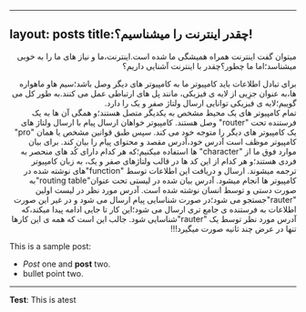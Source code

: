 
---
layout: posts
title:چقدر اینترنت را میشناسیم؟!
---

<div dir="rtl">   
میتوان گفت اینترنت همراه همیشگی ما شده است.اینترنت،ما و نیاز های ما را به  خوبی میشناسد؛اما ما چطور؟چقدر با اینترنت آشنایی داریم؟

برای تبادل اطلاعات باید کامپیوتر ما به کامپیوتر های دیگر وصل باشد؛سیم هاو  ماهواره ها،به عنوان جزِیی از لایه ی فیزیکی، مانند پل های ارتباطی عمل می کنند.به طور کل می گوییم؛لایه ی فیزیکی توانایی ارسال ولتاژ صفر و یک را دارد.
<br>
تمام کامپیوتر های یک محیط مشخص به یکدیگر متصل هستند؛و همگی آن ها به یک فرستنده تحت "router" وصل هستند.
کامپیوتر خواهان ارسال پیام با ارسال ولتاژ های یک کامپیوتر های دیگر را متوجه خود می کند.
سپس طبق قوانین مشخص یا همان "pro" کامپیوتر موظف است آدرس خود،آدرس مقصد و محتوای پیام را بیان کند.
برای بیان موارد فوق ما از "character" ها استفاده میکنیم؛که هر کدام دارای کُد های منحصر به فردی هستند؛و هر کدام از این کد ها در قالب ولتاژهای صفر و یک، به زبان کامپیوتر ترجمه میشوند.
ارسال و دریافت این اطلاعات توسط "function"های نوشته شده در کامپیوتر ها انجام میشود.
آدرس بیان شده در لیستی تحت عنوان"routing table"به صورت دستی و توسط انسان نوشته شده است.
آدرس مورد نظر در لیست اولین "rauter"جستجو می شود؛در صورت شناسایی پیام ارسال می شود و در غیر این صورت اطلاعات به فرستنده ی جامع تری ارسال می شود؛این کار تا جایی ادامه پیدا میکند،که آدرس مورد نظر توسط یک "rauter"شناسایی شود.
جالب این است که همه ی این کارها تنها در عرض چند ثانیه صورت میگیرد!!!

</div>


This is a sample post:
- *Post* one and **post** two.
- bullet point two.


---
**Test**: This is atest
